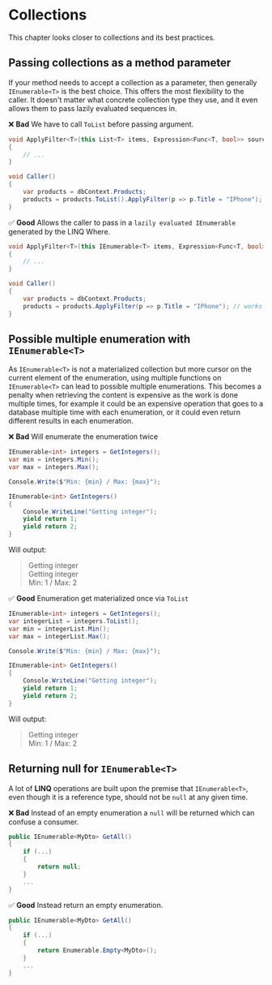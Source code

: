 # Collections
This chapter looks closer to collections and its best practices.

## Passing collections as a method parameter 

If your method needs to accept a collection as a parameter, then generally `IEnumerable<T>` is the best choice. This offers the most flexibility to the caller. It doesn't matter what concrete collection type they use, and it even allows them to pass lazily evaluated sequences in.

❌ **Bad** We have to call `ToList` before passing argument.
```csharp
void ApplyFilter<T>(this List<T> items, Expression<Func<T, bool>> source)
{
    // ...
}

void Caller() 
{
    var products = dbContext.Products;
    products = products.ToList().ApplyFilter(p => p.Title = "IPhone"); // requires us to add a ToList instead of lazily evaluated IEnumerable
}
```

✅ **Good** Allows the caller to pass in a `lazily evaluated IEnumerable` generated by the LINQ Where.
```csharp
void ApplyFilter<T>(this IEnumerable<T> items, Expression<Func<T, bool>> source)
{
    // ...
}

void Caller() 
{
    var products = dbContext.Products;
    products = products.ApplyFilter(p => p.Title = "IPhone"); // works fine without calling ToList directly
}
```

## Possible multiple enumeration with `IEnumerable<T>`
As `IEnumerable<T>` is not a materialized collection but more cursor on the current element of the enumeration, using multiple functions on `IEnumerable<T>` can lead to possible multiple enumerations.
This becomes a penalty when retrieving the content is expensive as the work is done multiple times, for example it could be an expensive operation that goes to a database multiple time with each enumeration, or it could even return different results in each enumeration.

❌ **Bad** Will enumerate the enumeration twice
```csharp
IEnumerable<int> integers = GetIntegers();
var min = integers.Min();
var max = integers.Max();

Console.Write($"Min: {min} / Max: {max}");

IEnumerable<int> GetIntegers()
{
    Console.WriteLine("Getting integer");
    yield return 1;
    yield return 2;
}
```

Will output:
> Getting integer  
Getting integer  
Min: 1 / Max: 2

✅ **Good** Enumeration get materialized once via `ToList`
```csharp
IEnumerable<int> integers = GetIntegers();
var integerList = integers.ToList();
var min = integerList.Min();
var max = integerList.Max();

Console.Write($"Min: {min} / Max: {max}");

IEnumerable<int> GetIntegers()
{
    Console.WriteLine("Getting integer");
    yield return 1;
    yield return 2;
}
```

Will output:
> Getting integer  
Min: 1 / Max: 2

## Returning null for `IEnumerable<T>`
A lot of **LINQ** operations are built upon the premise that `IEnumerable<T>`, even though it is a reference type, should not be `null` at any given time.

❌ **Bad** Instead of an empty enumeration a `null` will be returned which can confuse a consumer.
```csharp
public IEnumerable<MyDto> GetAll()
{
    if (...)
    {
        return null;
    }
    ...
}
```

✅ **Good** Instead return an empty enumeration.
```csharp
public IEnumerable<MyDto> GetAll()
{
    if (...)
    {
        return Enumerable.Empty<MyDto>();
    }
    ...
}
```